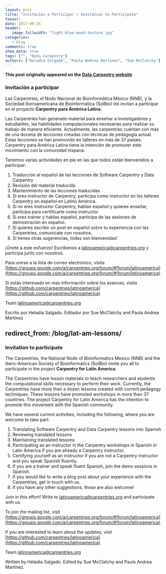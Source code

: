 ```yaml
---
layout: post
title: "Invitación a Participar / Invitation to Participate"
teaser: 
date: 2017-09-25
header:
   image_fullwidth: "light-blue-wood-texture.jpg"
categories:
   - blog
comments: true
show_meta: true
tags: ["", "Data Carpentry"]
authors: ["Heladia Salgado", "Paula Andrea Martinez", "Sue McClatchy"]
--- 
```


**This post originally appeared on the [Data Carpentry website](https://datacarpentry.org)**

### Invitación a participar

Las Carpentries, el Nodo Nacional de Bioinformática México (NNB), y la Sociedad Iberoamericana de Bioinformática (SoIBio) 
les invitan a  participar en el proyecto **Carpentry para América Latina**.

Las Carpentries han generado material para enseñar a investigadores y estudiantes, las habilidades computacionales necesarias para realizar su trabajo de manera eficiente. Actualmente, las carpentries cuentan con más de una docena de lecciones creadas con técnicas de pedagogía actual. Estas lecciones se han promovido en talleres en más de 37 países. Carpentry para América Latina tiene la intención de promover este movimiento con la comunidad hispana. 

Tenemos varias actividades en pie en las que todos están bienvenidos a participar:

1. Traducción al español de las lecciones de Software Carpentry y Data Carpentry 
2. Revisión del material traducido
3. Mantenimiento de las lecciones traducidas
4. Si eres instructor de Carpentry, participa como instructor en los talleres Carpentry en español en Latino América.
5. Si no eres instructor Carpentry, hablas español y quieres enseñar, participa para certificarte como instructor.
6. Si eres trainer y hablas español, participa de las sesiones de demostración  en español.
7. Si quieres escribir un post en español sobre tu experiencia con las Carpentries, comunícate con nosotros.
8. Si tienes otras sugerencias, todas son bienvenidas! 

¡Únete a este esfuerzo! Escríbenos a latinoamerica@carpentries.org y participa junto con nosotros. 

Para unirse a la lista de correo electrónico, visita [https://groups.google.com/a/carpentries.org/forum/#!forum/latinoamerica](https://groups.google.com/a/carpentries.org/forum/#!forum/latinoamerica)

Si estás interesado en mas información sobre los avances, visita [https://github.com/carpentries/latinoamerica](https://github.com/carpentries/latinoamerica)

Team latinoamerica@carpentries.org

Escrito por Heladia Salgado. Editador por Sue McClatchy and Paula Andrea Martinez

redirect_from: /blog/lat-am-lessons/
-------

### Invitation to participate

The Carpentries, the National Node of Bioinformatics Mexico (NNB) and the Ibero-American Society of Bioinformatics (SoIBio) 
invite you all to participate in the project **Carpentry for Latin America**.

The Carpentries have lesson materials to teach researchers and students the computational skills necessary to perform their work. Currently, the Carpentries have more than a dozen lessons created with current pedagogy techniques. These lessons have promoted workshops in more than 37 countries. The project Carpentry for Latin America has the intention to promote this movement with the Spanish community.

We have several current activities, including the following, where you are welcome to take part:

1. Translating Software Carpentry and Data Carpentry lessons into Spanish
2. Reviewing translated lessons
3.  Maintaining translated lessons
4. Participating as an instructor in the Carpentry workshops in Spanish in Latin America if you are already a Carpentry instructor.
5. Certifying yourself as an instructor if you are not a Carpentry instructor and you speak Spanish fluently.
6. If you are a trainer and speak fluent Spanish, join the demo sessions in Spanish.
7. If you would like to write a blog post about your experience with the Carpentries, get in touch with us.
8. If you have any other suggestions, those are also welcome!       

Join in this effort! Write to latinoamerica@carpentries.org and participate with us.

To join the mailing list, visit [https://groups.google.com/a/carpentries.org/forum/#!forum/latinoamerica](https://groups.google.com/a/carpentries.org/forum/#!forum/latinoamerica)

If you are interested to learn about the updates, visit [https://github.com/carpentries/latinoamerica](https://github.com/carpentries/latinoamerica)

Team latinoamerica@carpentries.org

Written by Heladia Salgado. Edited by Sue McClatchy and Paula Andrea Martinez.
